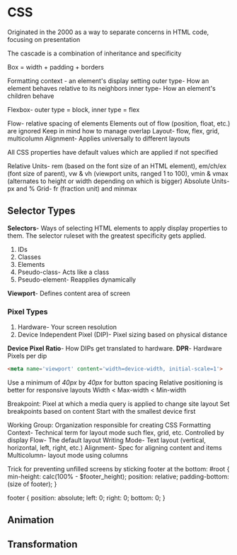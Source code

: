 # CSS

Originated in the 2000 as a way to separate concerns in HTML code, focusing on presentation

The cascade is a combination of inheritance and specificity

Box = width + padding + borders

Formatting context - an element's display setting
outer type- How an element behaves relative to its neighbors
inner type- How an element's children behave

Flexbox- outer type = block, inner type = flex

Flow- relative spacing of elements
Elements out of flow (position, float, etc.) are ignored
Keep in mind how to manage overlap
Layout- flow, flex, grid, multicolumn
Alignment- Applies universally to different layouts

All CSS properties have default values which are applied if not specified

Relative Units- rem (based on the font size of an HTML element), em/ch/ex (font size of parent), vw & vh (viewport units, ranged 1 to 100), vmin & vmax (alternates to height or width depending on which is bigger)
Absolute Units- px and %
Grid- fr (fraction unit) and minmax

## Selector Types

**Selectors**- Ways of selecting HTML elements to apply display properties to them.
The selector ruleset with the greatest specificity gets applied.

1. IDs
2. Classes
3. Elements
4. Pseudo-class- Acts like a class
5. Pseudo-element- Reapplies dynamically

**Viewport**- Defines content area of screen

### Pixel Types

1. Hardware- Your screen resolution
2. Device Independent Pixel (DIP)- Pixel sizing based on physical distance

**Device Pixel Ratio**- How DIPs get translated to hardware.
**DPR**- Hardware Pixels per dip

```HTML
<meta name='viewport' content='width=device-width, initial-scale=1'>
```

Use a minimum of *40px* by *40px* for button spacing
Relative positioning is better for responsive layouts
Width < Max-width < Min-width

Breakpoint: Pixel at which a media query is applied to change site layout
Set breakpoints based on content
Start with the smallest device first

Working Group: Organization responsible for creating CSS
Formatting Context- Technical term for layout mode such flex, grid, etc. Controlled by display
Flow- The default layout
Writing Mode- Text layout (vertical, horizontal, left, right, etc.)
Alignment- Spec for aligning content and items
Multicolumn- layout mode using columns

Trick for preventing unfilled screens by sticking footer at the bottom:
#root {
  min-height: calc(100% - $footer_height);
  position: relative;
  padding-bottom: (size of footer);
}

footer {
  position: absolute;
  left: 0;
  right: 0;
  bottom: 0;
}

## Animation

## Transformation